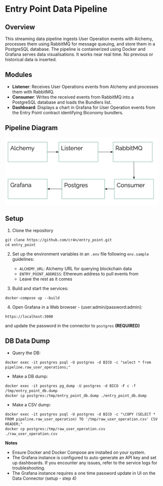 # Entry Point Data Pipeline

## Overview
This streaming data pipeline ingests User Operation events with Alchemy, processes them using RabbitMQ for message queuing, and store them in a PostgreSQL database. The pipeline is containerized using Docker and Grafana serves data visualisations. It works near real time. No previous or historical data is inserted.

## Modules

- **Listener**: Receives User Operations events from  Alchemy and processes them with RabbitMQ.
- **Consumer**: Writes the received events from RabbitMQ into a PostgreSQL database and loads the Bundlers list.
- **Dashboard**: Displays a chart in Grafana for User Operation events from the Entry Point contract identifying Biconomy bundlers.

## Pipeline Diagram
![Pipeline Diagram](./diagram.png)

## Setup

1. Clone the repository
```
git clone https://github.com/cr4n/entry_point.git
cd entry_point
```

2. Set up the environment variables in an `.env` file following `env.sample` guidelines:
   - `ALCHEMY_URL`: Alchemy URL for querying blockchain data
   - `ENTRY_POINT_ADDRESS`: Ethereum address to pull events from
   - Leave the rest as it comes

3. Build and start the services:
```
docker-compose up --build
```

4. Open Grafana in a Web browser - (user:admin/password:admin):
```
https://localhost:3000
```
and update the password in the connector to `postgres` **(REQUIRED)**

## DB Data Dump  
- Query the DB:
```
docker exec -it postgres psql -U postgres -d BICO -c "select * from pipeline.raw_user_operations;"
```
- Make a DB dump:
```
docker exec -it postgres pg_dump -U postgres -d BICO -F c -f /tmp/entry_point_db.dump
docker cp postgres:/tmp/entry_point_db.dump ./entry_point_db.dump
```
- Make a CSV dump:
```
docker exec -it postgres psql -U postgres -d BICO -c "\COPY (SELECT * FROM pipeline.raw_user_operation) TO '/tmp/raw_user_operation.csv' CSV HEADER;"
docker cp postgres:/tmp/raw_user_operation.csv ./raw_user_operation.csv
```

**Notes**
- Ensure Docker and Docker Compose are installed on your system.
- The Grafana instance is configured to auto-generate an API key and set up dashboards. If you encounter any issues, refer to the service logs for troubleshooting.
- The Grafana instance requires a one time password update in UI on the Data Connector (setup - step 4)
